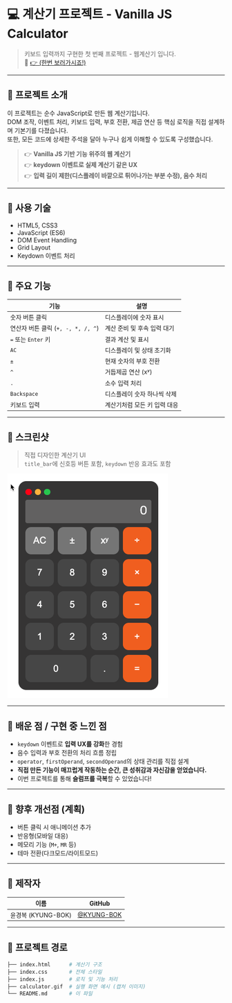 # 💻 계산기 프로젝트 - Vanilla JS Calculator

> 키보드 입력까지 구현한 첫 번째 프로젝트 - 웹계산기 입니다.  
> 🧪 [👉 (한번 보러가시죠!)](https://kyung-bok.github.io/team_project/%EC%9C%A4%EA%B2%BD%EB%B3%B5_4%EB%8B%A8%EA%B3%84/calculator.html)

---

## 📌 프로젝트 소개

이 프로젝트는 순수 JavaScript로 만든 웹 계산기입니다.<br>
DOM 조작, 이벤트 처리, 키보드 입력, 부호 전환, 제곱 연산 등 핵심 로직을 직접 설계하며 기본기를 다졌습니다.<br>
또한, 모든 코드에 상세한 주석을 달아 누구나 쉽게 이해할 수 있도록 구성했습니다.

> 👉 **Vanilla JS 기반 기능 위주의 웹 계산기**  
> 👉 **keydown 이벤트로 실제 계산기 같은 UX**  
> 👉 **입력 길이 제한(디스플레이 바깥으로 튀어나가는 부분 수정), 음수 처리**

---

## 🧰 사용 기술

- HTML5, CSS3
- JavaScript (ES6)
- DOM Event Handling
- Grid Layout
- Keydown 이벤트 처리

---

## 🚀 주요 기능

| 기능 | 설명 |
|------|------|
| 숫자 버튼 클릭 | 디스플레이에 숫자 표시 |
| 연산자 버튼 클릭 (`+, -, *, /, ^`) | 계산 준비 및 후속 입력 대기 |
| `=` 또는 `Enter` 키 | 결과 계산 및 표시 |
| `AC` | 디스플레이 및 상태 초기화 |
| `±` | 현재 숫자의 부호 전환 |
| `^` | 거듭제곱 연산 (xʸ) |
| `.` | 소수 입력 처리 |
| `Backspace` | 디스플레이 숫자 하나씩 삭제 | 
| 키보드 입력 | 계산기처럼 모든 키 입력 대응 |

---

## 🎨 스크린샷

> 직접 디자인한 계산기 UI  
> `title_bar`에 신호등 버튼 포함, `keydown` 반응 효과도 포함

![계산기](./calculator.gif) <!-- ← 이미지 추가 시 파일 이름만 수정 -->

---

## 🧠 배운 점 / 구현 중 느낀 점

- `keydown` 이벤트로 **입력 UX를 강화**한 경험
- 음수 입력과 부호 전환의 처리 흐름 정립
- `operator`, `firstOperand`, `secondOperand`의 상태 관리를 직접 설계
- **직접 만든 기능이 매끄럽게 작동하는 순간, 큰 성취감과 자신감을 얻었습니다.**
- 이번 프로젝트를 통해 **슬럼프를 극복**할 수 있었습니다! 
---

## 🔧 향후 개선점 (계획)

- 버튼 클릭 시 애니메이션 추가
- 반응형(모바일 대응)
- 메모리 기능 (`M+`, `MR` 등)
- 테마 전환(다크모드/라이트모드)

---

## 👤 제작자

| 이름 | GitHub |
|------|--------|
| 윤경복 (KYUNG-BOK) | [@KYUNG-BOK](https://github.com/KYUNG-BOK)

---

## 🏁 프로젝트 경로

```bash
├── index.html      # 계산기 구조
├── index.css       # 전체 스타일
├── index.js        # 로직 및 기능 처리
├── calculator.gif  # 실행 화면 예시 (캡처 이미지)
└── README.md       # 이 파일
